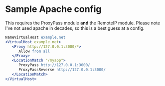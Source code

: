 # Sample Apache config

This requires the ProxyPass module **and** the RemoteIP module.  Please note I've not used apache in decades, so this is a best guess at a config.

```apache
NameVirtualHost example.net
<VirtualHost example.net>
   <Proxy http://127.0.0.1:3000/*>
      Allow from all
   </Proxy>
   <LocationMatch "/myapp">
      ProxyPass http://127.0.0.1:3000/
      ProxyPassReverse http://127.0.0.1:3000/ 
   </LocationMatch>
</VirtualHost>
```